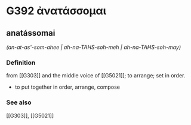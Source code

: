 # G392 ἀνατάσσομαι

## anatássomai

_(an-at-as'-som-ahee | ah-na-TAHS-soh-meh | ah-na-TAHS-soh-may)_

### Definition

from [[G303]] and the middle voice of [[G5021]]; to arrange; set in order.

- to put together in order, arrange, compose

### See also

[[G303]], [[G5021]]


